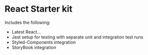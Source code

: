 # React Starter kit

Includes the following:
* Latest React...
* Jest setup for testing with separate unit and integration test runs
* Styled-Components integration
* StoryBook integration
